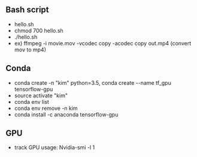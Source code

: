 ## Bash script

  * hello.sh
  * chmod 700 hello.sh
  * ./hello.sh
  * ex) ffmpeg -i movie.mov -vcodec copy -acodec copy out.mp4 (convert mov to mp4)

## Conda

* conda create -n "kim" python=3.5, conda create --name tf_gpu tensorflow-gpu
* source activate "kim"
* conda env list
* conda env remove -n kim
* conda install -c anaconda tensorflow-gpu

## GPU

* track GPU usage: Nvidia-smi -l 1


